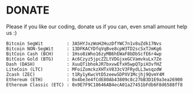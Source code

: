 # DONATE
Please if you like our coding, donate us if you can, even small amount help us :)

```
Bitcoin SegWit         : 3A5HYJxzWoH2HuzDfYWC7n1v8uZdk17Nvs
Bitcoin NON-SegWit     : 13DFKACYDfqVqBve8cpW3TD2scSxTJmKg6
BitCoin Cash (BCH)     : 1Hso8iWho16zyMB6hEWaF8bDbScfE6r4wp
BitCoin Gold (BTG)     : Ac6Czyz5jpcZZLtVDGjxeGCVamvkuLx7Ze
Dash (DASH)            : XuuQTibhokJR7bxvwEfxH5wpQTpiH3vfHZ
LiteCoin (LTC)         : MFoiZomckzXHTxV833cV3FRydLL3wsqzdW
Zcash (ZEC)            : t1Ry1yKwcVtD5zeewSDPXV1Mcjhj9QvmY4M
Ethereum (ETH)         : 0x4be3e4fCdE80Ab43809c8c27bB3D1E9a3ea26900
Ethereum Classic (ETC) : 0x9E7F9C18646AB4ecA01a27451bFdb6F8d6588ff8
```
